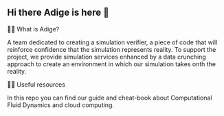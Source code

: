 ## Hi there Adige is here 👋

🙋‍♀️ What is Adige?

A team dedicated to creating a simulation verifier, a piece of code that will reinforce confidence that the simulation represents reality. 
To support the project, we provide simulation services enhanced by a data crunching approach to create an environment in which our simulation takes onth the reality.


👩‍💻 Useful resources 

In this repo you can find our guide and cheat-book about Computational Fluid Dynamics and cloud computing.

<!--

🌈 Contribution guidelines - how can the community get involved?


🍿 Fun facts - what does your team eat for breakfast?

🧙 Remember, you can do mighty things with the power of [Markdown](https://docs.github.com/github/writing-on-github/getting-started-with-writing-and-formatting-on-github/basic-writing-and-formatting-syntax)
-->
